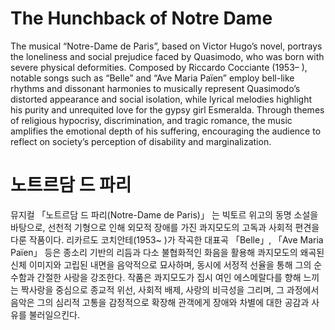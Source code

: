 # The Hunchback of Notre Dame

The musical “Notre-Dame de Paris”, based on Victor Hugo’s novel, portrays the loneliness and social prejudice faced by Quasimodo, who was born with severe physical deformities. Composed by Riccardo Cocciante (1953– ), notable songs such as “Belle” and “Ave Maria Païen” employ bell-like rhythms and dissonant harmonies to musically represent Quasimodo’s distorted appearance and social isolation, while lyrical melodies highlight his purity and unrequited love for the gypsy girl Esmeralda. Through themes of religious hypocrisy, discrimination, and tragic romance, the music amplifies the emotional depth of his suffering, encouraging the audience to reflect on society’s perception of disability and marginalization.

# 노트르담 드 파리

뮤지컬 「노트르담 드 파리(Notre-Dame de Paris)」 는 빅토르 위고의 동명 소설을 바탕으로, 선천적 기형으로 인해 외모적 장애를 가진 콰지모도의 고독과 사회적 편견을 다룬 작품이다. 리카르도 코치안테(1953~ )가 작곡한 대표곡 「Belle」, 「Ave Maria Païen」 등은 종소리 기반의 리듬과 다소 불협화적인 화음을 활용해 콰지모도의 왜곡된 신체 이미지와 고립된 내면을 음악적으로 묘사하며, 동시에 서정적 선율을 통해 그의 순수함과 간절한 사랑을 강조한다. 작품은 콰지모도가 집시 여인 에스메랄다를 향해 느끼는 짝사랑을 중심으로 종교적 위선, 사회적 배제, 사랑의 비극성을 그리며, 그 과정에서 음악은 그의 심리적 고통을 감정적으로 확장해 관객에게 장애와 차별에 대한 공감과 사유를 불러일으킨다.
